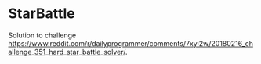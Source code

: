 # StarBattle

Solution to challenge https://www.reddit.com/r/dailyprogrammer/comments/7xyi2w/20180216_challenge_351_hard_star_battle_solver/.
